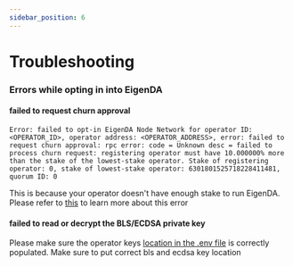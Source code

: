 ```yaml
---
sidebar_position: 6
---
```


# Troubleshooting

### Errors while opting in into EigenDA

#### failed to request churn approval
```
Error: failed to opt-in EigenDA Node Network for operator ID: <OPERATOR_ID>, operator address: <OPERATOR_ADDRESS>, error: failed to request churn approval: rpc error: code = Unknown desc = failed to process churn request: registering operator must have 10.000000% more than the stake of the lowest-stake operator. Stake of registering operator: 0, stake of lowest-stake operator: 6301801525718228411481, quorum ID: 0
```
This is because your operator doesn't have enough stake to run EigenDA. Please refer to [this](./README.md#eigenda-churn-approver) to learn more about this error

#### failed to read or decrypt the BLS/ECDSA private key
Please make sure the operator keys [location in the .env file](https://github.com/Layr-Labs/eigenda-operator-setup/blob/19c386e38a838e28be27bd2737252d3fe2ce8a62/.env#L83) is correctly populated. Make sure to put correct bls and ecdsa key location